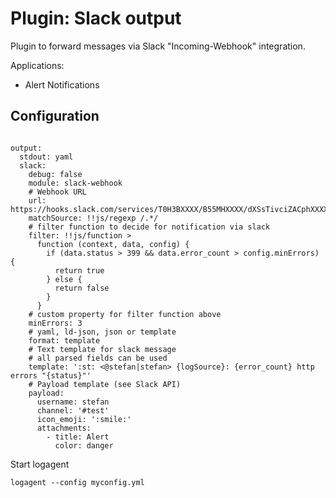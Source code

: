 # Plugin: Slack output

Plugin to forward messages via Slack "Incoming-Webhook" integration.

Applications: 
- Alert Notifications

## Configuration

```

output:
  stdout: yaml 
  slack:
    debug: false
    module: slack-webhook
    # Webhook URL
    url: https://hooks.slack.com/services/T0H3BXXXX/B55MHXXXX/dXSsTivciZACphXXXXXXXX
    matchSource: !!js/regexp /.*/
    # filter function to decide for notification via slack 
    filter: !!js/function > 
      function (context, data, config) {
        if (data.status > 399 && data.error_count > config.minErrors) {
          return true
        } else {
          return false
        }
      }
    # custom property for filter function above
    minErrors: 3
    # yaml, ld-json, json or template
    format: template
    # Text template for slack message
    # all parsed fields can be used
    template: ':st: <@stefan|stefan> {logSource}: {error_count} http errors "{status}"'
    # Payload template (see Slack API)
    payload:
      username: stefan
      channel: '#test'
      icon_emoji: ':smile:'
      attachments: 
        - title: Alert
          color: danger

```

Start logagent

```
logagent --config myconfig.yml
```

